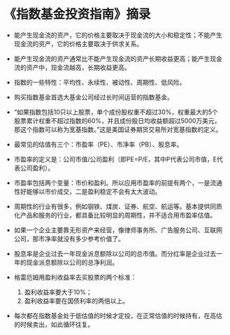 # 《指数基金投资指南》摘录
* 能产生现金流的资产，它的价格主要取决于现金流的大小和稳定性；不能产生现金流的资产，它的价格主要取决于供求关系。
* 能产生现金流的资产通常比不能产生现金流的资产长期收益更高；能产生现金流的资产中，现金流越高，长期收益更高。
* 指数的一些特性：平均性、永续性、被动性、周期性、低风险。
* 购买指数基金首选大基金公司经过长时间运营的指数基金。
* “如果指数包括10只以上股票，单个成份股权重不超过30%，权重最大的5个股票累计权重不超过指数的60%，并且成份股日均收益额超过5000万美元，那这个指数可以称为宽基指数。”这是美国证券期货交易所对宽基指数的定义。
* 最常见的估值有三个：市盈率（PE）、市净率（PB）、股息率。
* 市盈率的定义是：公司市值/公司盈利（即PE=P/E，其中P代表公司市值，E代表公司盈利）。
* 市盈率包括两个变量：市价和盈利。所以应用市盈率的前提有两个，一是流通性好能够以市价成交，二是盈利稳定不会有太大波动。
* 周期性的行业有很多，例如钢铁、煤炭、证券、航空、航运等。基本提供同质化产品和服务的行业，都具备比较明显的周期性，并不适合用市盈率估值。
* 如果一个企业主要靠无形资产来经营，像律师事务所、广告服务公司、互联网公司，那市净率就没有多少参考价值了。
* 股息率是企业过去一年现金派息额除以公司的总市值。而分红率是企业过去一年的现金派息额除以公司的总净利润。
* 格雷厄姆用盈利收益率去买股票的两个标准：
	1. 盈利收益率要大于10%；
	2. 盈利收益率要在国债利率的两倍以上。

* 每次都在指数基金处于低估值的时候才定投，在正常估值的时候持有，在高估的时候卖出，如此循环往复。
